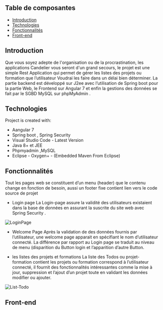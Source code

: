 ## Table de composantes 
* [Introduction](#introduction)
* [Technologies](#technologies)
* [Fonctionnalités](#Fonctionnalités)
* [Front-end](#front-end)

## Introduction
Que vous soyez adepte de l'organisation ou de la procrastination, les applications Candelier vous seront d'un grand secours, le projet est une simple Rest Application qui permet de gérer les listes des projets ou formation que l’utilisateur Voudrai les faire dans un délai bien déterminer.
La partie backend est développé sur J2ee avec l’utilisation de Spring boot pour la partie Web, le Frontend sur Angular 7 et enfin la gestions des données se fait par le SGBD MySQL sur phpMyAdmin .

	
## Technologies
Project is created with:

* Aangular 7
* Spring boot , Spring Security 
* Visual Studio Code - Latest Version
* Java 8+ et JEE
* Phpmyadmin ,MySQL
* Eclipse - Oxygen+ - (Embedded Maven From Eclipse)
	
## Fonctionnalités 
Tout les pages web se constituent d’un menu (header) que le contenu change en fonction de besoin, aussi un footer fixe contient lien vers le code source de projet 

* Login page 
La Login-page assure la validité des utilisateurs existaient dans la base de données en assurant la suscrite du site web avec Spring Security .

![LoginPage](https://user-images.githubusercontent.com/51484343/79798396-37d11a00-8359-11ea-8ccb-fdf96b49c092.png)

* Welcome Page
Après la validation de des données fournis par l’utilisateur, une welcome page apparait en spécifiant le nom d’utilisateur connecté.
La différence par rapport au Login page se traduit au niveau de menu (disparition du Button login et l’apparition d’autre Button.


* les listes des projets et formations 
La liste des Todos ou projet-formation contient les projets ou formation correspond à l’utilisateur connecté, il fournit des fonctionnalités intéressantes comme la mise à jour, suppression et l’ajout d’un projet toute en validant les données modifier ou ajouter.

![List-Todo](https://user-images.githubusercontent.com/51484343/79797192-1f600000-8357-11ea-860b-90504fa32ce3.png)

## Front-end
